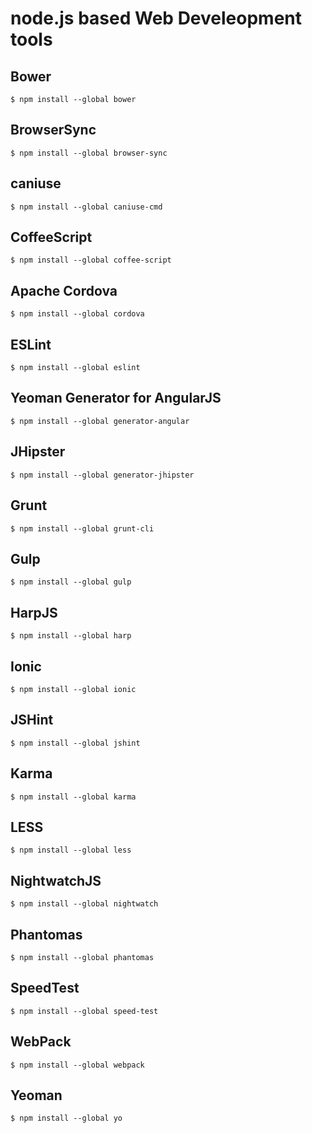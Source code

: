# node.js based Web Develeopment tools

## Bower
````$ npm install --global bower````

## BrowserSync
````$ npm install --global browser-sync````

## caniuse
````$ npm install --global caniuse-cmd````

## CoffeeScript
````$ npm install --global coffee-script````

## Apache Cordova
````$ npm install --global cordova````

## ESLint
````$ npm install --global eslint````

## Yeoman Generator for AngularJS
````$ npm install --global generator-angular````

## JHipster
````$ npm install --global generator-jhipster````

## Grunt
````$ npm install --global grunt-cli````

## Gulp
````$ npm install --global gulp````

## HarpJS
````$ npm install --global harp````

## Ionic
````$ npm install --global ionic````

## JSHint
````$ npm install --global jshint````

## Karma
````$ npm install --global karma````

## LESS
````$ npm install --global less````

## NightwatchJS
````$ npm install --global nightwatch````

## Phantomas
````$ npm install --global phantomas````

## SpeedTest
````$ npm install --global speed-test````

## WebPack
````$ npm install --global webpack````

## Yeoman
````$ npm install --global yo````
